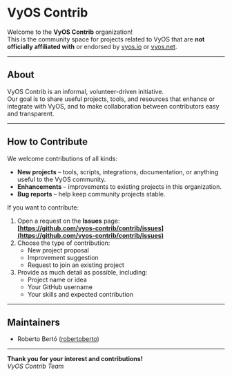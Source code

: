 # VyOS Contrib

Welcome to the **VyOS Contrib** organization!  
This is the community space for projects related to VyOS that are **not officially affiliated with** or endorsed by [vyos.io](https://vyos.io) or [vyos.net](https://vyos.net).

---

## About

VyOS Contrib is an informal, volunteer-driven initiative.  
Our goal is to share useful projects, tools, and resources that enhance or integrate with VyOS, and to make collaboration between contributors easy and transparent.

---

## How to Contribute

We welcome contributions of all kinds:

- **New projects** – tools, scripts, integrations, documentation, or anything useful to the VyOS community.
- **Enhancements** – improvements to existing projects in this organization.
- **Bug reports** – help keep community projects stable.

If you want to contribute:

1. Open a request on the **Issues** page:  
   **[https://github.com/vyos-contrib/contrib/issues](https://github.com/vyos-contrib/contrib/issues)**
2. Choose the type of contribution:
   - New project proposal
   - Improvement suggestion
   - Request to join an existing project
3. Provide as much detail as possible, including:
   - Project name or idea
   - Your GitHub username
   - Your skills and expected contribution

---

## Maintainers

- Roberto Bertó ([robertoberto](https://github.com/robertoberto))

---

**Thank you for your interest and contributions!**  
*VyOS Contrib Team*

